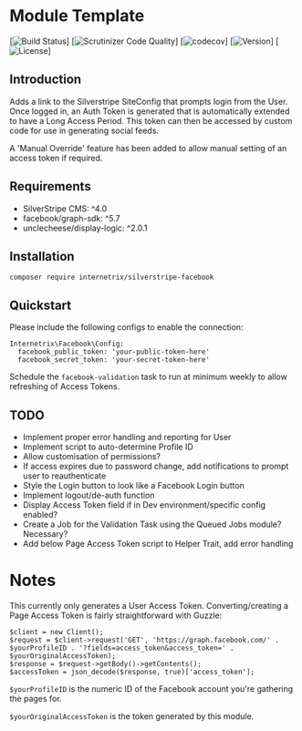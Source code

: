 # Module Template

[![Build Status](link)]
[![Scrutinizer Code Quality](link)]
[![codecov](link)]
[![Version](link)]
[![License](link)]


## Introduction

Adds a link to the Silverstripe SiteConfig that prompts login from the User. Once logged in, an Auth Token is generated 
that is automatically extended to have a Long Access Period. This token can then be accessed by custom code for use in
generating social feeds.

A 'Manual Override' feature has been added to allow manual setting of an access token if required.

## Requirements
* SilverStripe CMS: ^4.0
* facebook/graph-sdk: ^5.7
* unclecheese/display-logic: ^2.0.1

## Installation

```
composer require internetrix/silverstripe-facebook
```

## Quickstart

Please include the following configs to enable the connection:

```
Internetrix\Facebook\Config:
  facebook_public_token: 'your-public-token-here'
  facebook_secret_token: 'your-secret-token-here'
```

Schedule the `facebook-validation` task to run at minimum weekly to allow refreshing of Access Tokens.

## TODO

* Implement proper error handling and reporting for User
* Implement script to auto-determine Profile ID
* Allow customisation of permissions?
* If access expires due to password change, add notifications to prompt user to reauthenticate
* Style the Login button to look like a Facebook Login button
* Implement logout/de-auth function
* Display Access Token field if in Dev environment/specific config enabled?
* Create a Job for the Validation Task using the Queued Jobs module? Necessary?
* Add below Page Access Token script to Helper Trait, add error handling

# Notes

This currently only generates a User Access Token. Converting/creating a Page Access Token is fairly straightforward with Guzzle:

```
$client = new Client();
$request = $client->request('GET', 'https://graph.facebook.com/' . $yourProfileID . '?fields=access_token&access_token=' . $yourOriginalAccessToken);
$response = $request->getBody()->getContents();
$accessToken = json_decode($response, true)['access_token'];
```

`$yourProfileID` is the numeric ID of the Facebook account you're gathering the pages for. 

`$yourOriginalAccessToken` is the token generated by this module.
